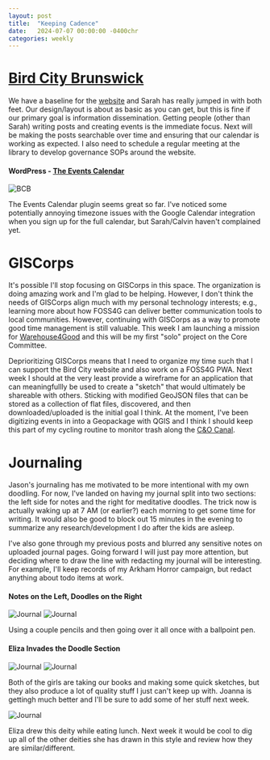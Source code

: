 ```yaml
---
layout: post
title:  "Keeping Cadence"
date:   2024-07-07 00:00:00 -0400chr
categories: weekly
---
```


# [Bird City Brunswick](https://birdcitybrunswick.org)
We have a baseline for the [website](https://birdcitybrunswick.org) and Sarah has really jumped in with both feet. Our design/layout is about as basic as you can get, but this is fine if our primary goal is information dissemination. Getting people (other than Sarah) writing posts and creating events is the immediate focus. Next will be making the posts searchable over time and ensuring that our calendar is working as expected. I also need to schedule a regular meeting at the library to develop governance SOPs around the website.

<div class="photo-block">
    <h4>WordPress - <a href="https://birdcitybrunswick.org/calendar" target="_blank">The Events Calendar</a></h4>
    <img src="{{ site.baseurl }}/assets\images\2024_07_07\BCB_A.jpg" alt="BCB"/>
    <p>The Events Calendar plugin seems great so far. I've noticed some potentially annoying timezone issues with the Google Calendar integration when you sign up for the full calendar, but Sarah/Calvin haven't complained yet.</p>
</div>

# GISCorps
It's possible I'll stop focusing on GISCorps in this space. The organization is doing amazing work and I'm glad to be helping. However, I don't think the needs of GISCorps align much with my personal technology interests; e.g., learning more about how FOSS4G can deliver better communication tools to local communities. However, continuing with GISCorps as a way to promote good time management is still valuable. This week I am launching a mission for [Warehouse4Good](https://warehouses4good.org) and this will be my first "solo" project on the Core Committee.

Deprioritizing GISCorps means that I need to organize my time such that I can support the Bird City website and also work on a FOSS4G PWA. Next week I should at the very least provide a wireframe for an application that can meaningfullly be used to create a "sketch" that would ultimately be shareable with others. Sticking with modified GeoJSON files that can be stored as a collection of flat files, discovered, and then downloaded/uploaded is the initial goal I think. At the moment, I've been digitizing events in into a Geopackage with QGIS and I think I should keep this part of my cycling routine to monitor trash along the [C&O Canal](https://www.canaltrust.org/plan/explorer-mobile-app/?gad_source=1&gclid=Cj0KCQjw-ai0BhDPARIsAB6hmP5JcWMKXo7OZgvQuqDQmo03zPlmcOPIS1T1n7SWSQdyR5EWFCDXrxQaAsyKEALw_wcB).

# Journaling
Jason's journaling has me motivated to be more intentional with my own doodling. For now, I've landed on having my journal split into two sections: the left side for notes and the right for meditative doodles. The trick now is actually waking up at 7 AM (or earlier?) each morning to get some time for writing. It would also be good to block out 15 minutes in the evening to summarize any research/development I do after the kids are asleep. 

I've also gone through my previous posts and blurred any sensitive notes on uploaded journal pages. Going forward I will just pay more attention, but deciding where to draw the line with redacting my journal will be interesting. For example, I'll keep records of my Arkham Horror campaign, but redact anything about todo items at work.

<div class="photo-block">
    <h4>Notes on the Left, Doodles on the Right</h4>
    <img src="{{ site.baseurl }}/assets\images\2024_07_07\Journal_E.jpg" alt="Journal"/>
    <img src="{{ site.baseurl }}/assets\images\2024_07_07\Journal_F.jpg" alt="Journal"/>
    <p>Using a couple pencils and then going over it all once with a ballpoint pen.</p>
</div>

<div class="photo-block">
    <h4>Eliza Invades the Doodle Section</h4>
    <img src="{{ site.baseurl }}/assets\images\2024_07_07\Journal_C.jpg" alt="Journal"/>
    <img src="{{ site.baseurl }}/assets\images\2024_07_07\Journal_D.jpg" alt="Journal"/>
    <p>Both of the girls are taking our books and making some quick sketches, but they also produce a lot of quality stuff I just can't keep up with. Joanna is gettingh much better and I'll be sure to add some of her stuff next week.</p>
    <img src="{{ site.baseurl }}/assets\images\2024_07_07\Eliza.jpg" alt="Journal"/>
    <p>Eliza drew this deity while eating lunch. Next week it would be cool to dig up all of the other deities she has drawn in this style and review how they are similar/different.</p>
</div>